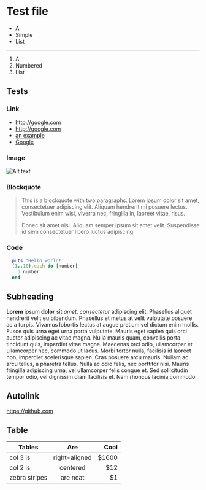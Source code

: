 # Test file

* A
* Simple
* List

***

1. A
2. Numbered
3. List

## Tests

### Link

* http://google.com
* <http://google.com>
* [an example](http://example.com/ "Title")
* [Google][]

### Image

![Alt text](https://www.google.se/images/srpr/logo3w.png)

### Blockquote

> This is a blockquote with two paragraphs. Lorem ipsum dolor sit amet,
> consectetuer adipiscing elit. Aliquam hendrerit mi posuere lectus.
> Vestibulum enim wisi, viverra nec, fringilla in, laoreet vitae, risus.
>
> Donec sit amet nisl. Aliquam semper ipsum sit amet velit. Suspendisse
> id sem consectetuer libero luctus adipiscing.

### Code

```ruby
  puts 'Hello world!'
  (1..10).each do |number|
    p number
  end
```

## Subheading

**Lorem** ipsum __dolor__ sit *amet*, _consectetur_ adipiscing elit. Phasellus aliquet hendrerit velit eu bibendum. Phasellus et metus at velit vulputate posuere ac a turpis. Vivamus lobortis lectus at augue pretium vel dictum enim mollis. Fusce quis urna eget urna porta vulputate. Mauris eget sapien quis orci auctor adipiscing ac vitae magna. Nulla mauris quam, convallis porta tincidunt quis, imperdiet vitae magna. Maecenas orci odio, ullamcorper et ullamcorper nec, commodo ut lacus. Morbi tortor nulla, facilisis id laoreet non, imperdiet scelerisque sapien. Cras posuere arcu mauris. Nullam ac arcu tellus, a pharetra tellus. Nulla ac odio felis, nec porttitor nisi. Mauris fringilla adipiscing urna, vel ullamcorper felis congue et. Sed sollicitudin tempor odio, vel dignissim diam facilisis et. Nam rhoncus lacinia commodo.

[Google]: http://google.com/

## Autolink

https://github.com

## Table

| Tables        | Are           | Cool  |
| ------------- |:-------------:| -----:|
| col 3 is      | right-aligned | $1600 |
| col 2 is      | centered      |   $12 |
| zebra stripes | are neat      |    $1 |